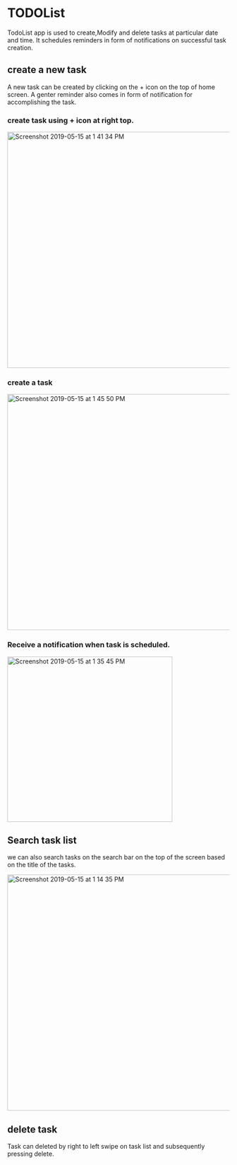 # TODOList

TodoList app is used to create,Modify and delete tasks at particular date and time. It schedules reminders in form of notifications on successful task creation.

## create a new task
A new task can be created by clicking on the + icon on the top of home screen. A genter reminder also comes in form of notification for accomplishing the task.

### create task using + icon at right top.
<img width="534" alt="Screenshot 2019-05-15 at 1 41 34 PM" src="https://user-images.githubusercontent.com/47241636/57759250-3180f980-7717-11e9-9bff-5c6a9411f9fb.png">

### create a task 
<img width="534" alt="Screenshot 2019-05-15 at 1 45 50 PM" src="https://user-images.githubusercontent.com/47241636/57759566-cf74c400-7717-11e9-80ae-3069d07000dd.png">

### Receive a notification when task is scheduled.
<img width="374" alt="Screenshot 2019-05-15 at 1 35 45 PM" src="https://user-images.githubusercontent.com/47241636/57759097-d0f1bc80-7716-11e9-8a3a-ddea9c35b1f1.png">


## Search task list
we can also search tasks on the search bar on the top of the screen based on the title of the tasks.

<img width="534" alt="Screenshot 2019-05-15 at 1 14 35 PM" src="https://user-images.githubusercontent.com/47241636/57757651-8b7fc000-7713-11e9-81df-4bb29cf7d2bb.png">

## delete task 
Task can deleted by right to left swipe on task list and subsequently pressing delete.
